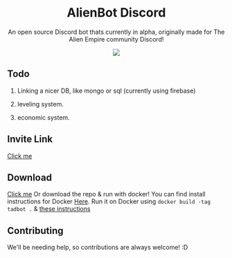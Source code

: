 ### <h1 align="center">AlienBot Discord</h1>

<p align="center">An open source Discord bot thats currently in alpha, originally made for The Alien Empire community Discord!<p>

<p align="center">
  <img src="https://github.com/UFO-Studios/AlienBot-Discord/actions/workflows/pmd.yml/badge.svg" />
</p>

## Todo

1. Linking a nicer DB, like mongo or sql (currently using firebase)

2. leveling system.

3. economic system.

## Invite Link

<a href="https://thealiendoctor.com/AddAlienBot">Click me</a>

## Download 

<a href="https://github.com/UFO-Studios/AlienBot-Discord/archive/refs/heads/main.zip">Click me</a>
Or download the repo & run with docker! You can find install instructions for Docker <a href="https://docs.docker.com/get-docker/">Here</a>. 
Run it on Docker using `docker build -tag tadbot .` & <a href="https://docs.docker.com/language/nodejs/run-containers/"> these instructions</a>



## Contributing

We'll be needing help, so contributions are always welcome! :D

